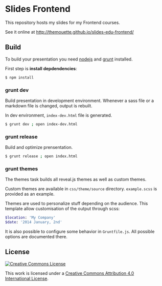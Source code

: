 Slides Frontend
===============

This repository hosts my slides for my Frontend courses.

See it online at http://themouette.github.io/slides-edu-frontend/

Build
-----

To build your presentation you need [nodejs](http://nodejs.org/) and
[grunt](http://gruntjs.com/) installed.

First step is **install depdendencies**:

``` sh
$ npm install
```

### grunt dev

Build presentation in development environment.
Whenever a sass file or a markdown file is changed, output is rebuilt.

In dev environment, `index-dev.html` file is generated.

``` sh
$ grunt dev ; open index-dev.html
```

### grunt release

Build and optimize prensentation.

``` sh
$ grunt release ; open index.html
```

### grunt themes

The themes task builds all reveal.js themes as well as custom themes.

Custom themes are available in `css/theme/source` directory. `example.scss` is
provided as an example.

Themes are used to personalize stuff depending on the audience. This template
allow customisation of the output through scss:

``` sass
$location: 'My Company'
$date: '2014 January, 2nd'
```

It is also possible to configure some behavior in `Gruntfile.js`.
All possible options are documented there.

License
-------

<a rel="license" href="http://creativecommons.org/licenses/by/4.0/">
    <img alt="Creative Commons License" style="border-width:0"
            src="http://i.creativecommons.org/l/by/4.0/88x31.png" />
</a>

This work is licensed under a <a rel="license" href="http://creativecommons.org/licenses/by/4.0/">Creative Commons Attribution 4.0 International License</a>.
